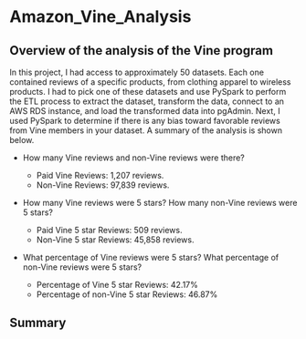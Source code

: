 # Amazon_Vine_Analysis

## Overview of the analysis of the Vine program
In this project, I had access to approximately 50 datasets. Each one contained reviews of a specific products, from clothing apparel to wireless products. I had to pick one of these datasets and use PySpark to perform the ETL process to extract the dataset, transform the data, connect to an AWS RDS instance, and load the transformed data into pgAdmin. Next, I used PySpark to determine if there is any bias toward favorable reviews from Vine members in your dataset. A summary of the analysis is shown below.

* How many Vine reviews and non-Vine reviews were there?
    * Paid Vine Reviews: 1,207 reviews.
    * Non-Vine Reviews: 97,839 reviews.

* How many Vine reviews were 5 stars? How many non-Vine reviews were 5 stars?
    * Paid Vine 5 star Reviews: 509 reviews.
    * Non-Vine 5 star Reviews: 45,858 reviews.
    
* What percentage of Vine reviews were 5 stars? What percentage of non-Vine reviews were 5 stars?
    * Percentage of Vine 5 star Reviews: 42.17%
    * Percentage of non-Vine 5 star Reviews: 46.87%

## Summary

